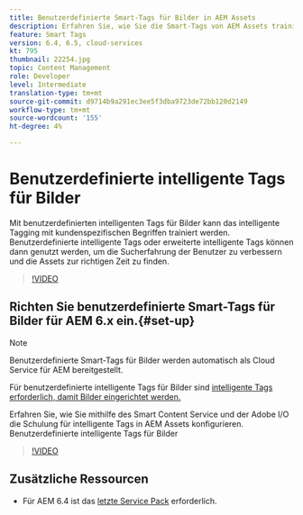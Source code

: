 ```yaml
---
title: Benutzerdefinierte Smart-Tags für Bilder in AEM Assets
description: Erfahren Sie, wie Sie die Smart-Tags von AEM Assets trainieren, um benutzerdefinierte Begriffe auf Assets anzuwenden.
feature: Smart Tags
version: 6.4, 6.5, cloud-services
kt: 795
thumbnail: 22254.jpg
topic: Content Management
role: Developer
level: Intermediate
translation-type: tm+mt
source-git-commit: d9714b9a291ec3ee5f3dba9723de72bb120d2149
workflow-type: tm+mt
source-wordcount: '155'
ht-degree: 4%

---
```



# Benutzerdefinierte intelligente Tags für Bilder

Mit benutzerdefinierten intelligenten Tags für Bilder kann das intelligente Tagging mit kundenspezifischen Begriffen trainiert werden.
Benutzerdefinierte intelligente Tags oder erweiterte intelligente Tags können dann genutzt werden, um die Sucherfahrung der Benutzer zu verbessern und die Assets zur richtigen Zeit zu finden.

>[!VIDEO](https://video.tv.adobe.com/v/22254/?quality=12&learn=on)

## Richten Sie benutzerdefinierte Smart-Tags für Bilder für AEM 6.x ein.{#set-up}

>[!NOTE]
> Benutzerdefinierte Smart-Tags für Bilder werden automatisch als Cloud Service für AEM bereitgestellt.

Für benutzerdefinierte intelligente Tags für Bilder sind [intelligente Tags erforderlich, damit Bilder eingerichtet werden.](./image-smart-tags.md#set-up)

Erfahren Sie, wie Sie mithilfe des Smart Content Service und der Adobe I/O die Schulung für intelligente Tags in AEM Assets konfigurieren. Benutzerdefinierte intelligente Tags für Bilder

>[!VIDEO](https://video.tv.adobe.com/v/23405/?quality=12&learn=on)

## Zusätzliche Ressourcen

* Für AEM 6.4 ist das [letzte Service Pack](https://docs.adobe.com/content/help/en/experience-manager-release-information/aem-release-updates/aem-releases-updates.html#aem-64) erforderlich.


